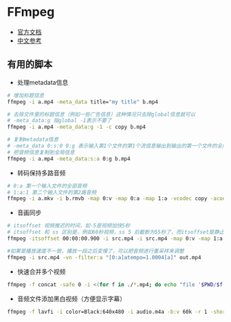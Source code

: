 # FFmpeg

* [官方文档](https://ffmpeg.org/ffmpeg.html)
* [中文参考](https://longqi.cf/tools/2015/02/13/ffmpegcn/)

## 有用的脚本

* 处理metadata信息

```sh
# 增加标题信息
ffmpeg -i a.mp4 -meta_data title="my title" b.mp4

# 去除文件里的标题信息（例如一些广告信息）这种情况只去除global信息就可以
# -meta_data:g 指global -1表示不要了
ffmpeg -i a.mp4 -meta_data:g -1 -c copy b.mp4

# 复制metadata信息
# -meta_data 0:s:0 0:g 表示输入第1个文件的第1个流信息输出到输出的第一个文件的全局信息
# 把音频信息复制到全局信息
ffmpeg -i a.mp4 -meta_data:s:a 0:g b.mp4
```

* 转码保持多路音频

```sh
# 0:a 第一个输入文件的全部音频
# 1:a:1 第二个输入文件的第2路音频
ffmpeg -i a.mkv -i b.rmvb -map 0:v -map 0:a -map 1:a -vcodec copy -acodec aac b.mkv
```

* 音画同步

```sh
# itsoffset 视频推迟的时间，如-5是视频加快5秒
# itsoffset 和 ss 区别是，例如60秒视频，ss 5 后截断为55秒了，而itsoffset是静止5秒后播放，总时长不变
ffmpeg -itsoffset 00:00:00.900 -i src.mp4 -i src.mp4 -map 0:v -map 1:a -vcodec copy -acodec copy out.mp4

#如果是播放速度不一致，播放一段之后变慢了，可以把音频进行重采样来调整
ffmpeg -i src.mp4 -vn -filter:a "[0:a]atempo=1.0004[a]" out.mp4
```

* 快速合并多个视频

```sh
ffmpeg -f concat -safe 0 -i <(for f in ./*.mp4; do echo "file '$PWD/$f'"; done) -c copy output.mp4
```

* 音频文件添加黑白视频（方便显示字幕）

```sh
ffmpeg -f lavfi -i color=Black:640x480 -i audio.m4a -b:v 60k -r 1 -shortest -map 0:v -map 1:a out.mp4
```
